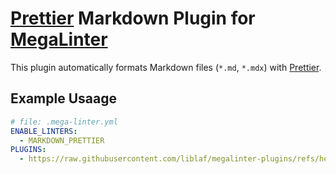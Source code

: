 # [Prettier](https://prettier.io) Markdown Plugin for [MegaLinter](https://megalinter.io)

This plugin automatically formats Markdown files (`*.md`, `*.mdx`) with [Prettier](https://prettier.io).

## Example Usaage

```yaml
# file: .mega-linter.yml
ENABLE_LINTERS:
  - MARKDOWN_PRETTIER
PLUGINS:
  - https://raw.githubusercontent.com/liblaf/megalinter-plugins/refs/heads/main/mega-linter-plugin-prettier/markdown.megalinter-descriptor.yml
```
